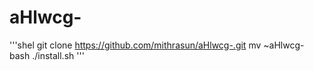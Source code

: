 # aHlwcg-

'''shel
git clone https://github.com/mithrasun/aHlwcg-.git
mv ~aHlwcg-
bash ./install.sh
'''
